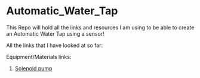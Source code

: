 # Automatic_Water_Tap
This Repo will hold all the links and resources I am using to be able to create an Automatic Water Tap using a sensor!

All the links that I have looked at so far: 

Equipment/Materials links: 
1. [Solenoid pump](https://www.123filter.com/ac/index.php?rt=product/product&path=119_118_79&product_id=313)
